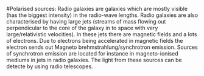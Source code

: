 #Polarised sources:
Radio galaxies are galaxies which are mostly visible (has the biggest intensity) in the radio-wave lengths. Radio galaxies are also 
characterised by having large jets (streams of mass flowing out perpendicular to the core of the galaxy in 
to space with very large/relativistic velocities). In these jets there are magnetic fields and a lots of electrons.
Due to electrons being accelerated in magnetic fields the electron sends out Magneto brehmstrahlung/synchrotron emission.
Sources of synchrotron emission are located for instance in magneto-ionised mediums in jets in radio galaxies.
The light from these sources can be detecte by using radio telescopes.

